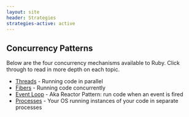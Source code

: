```yaml
---
layout: site
header: Strategies
strategies-active: active
---
```


## Concurrency Patterns

Below are the four concurrency mechanisms available to Ruby. Click through to read in more depth on each topic.

* [Threads](threads/) - Running code in parallel
* [Fibers](fibers/) - Running code concurrently
* [Event Loop](event-loop/) - Aka Reactor Pattern: run code when an event is fired
* [Processes](processes/) - Your OS running instances of your code in separate processes

